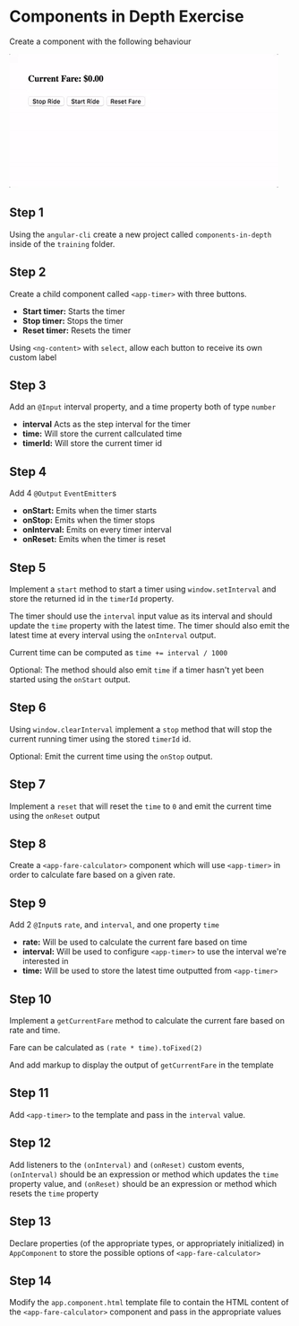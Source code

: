 # Components in Depth Exercise

Create a component with the following behaviour

![](./preview.gif)

## Step 1

Using the `angular-cli` create a new project called `components-in-depth` inside of the `training` folder.

## Step 2

Create a child component called `<app-timer>` with three buttons.

- **Start timer:** Starts the timer
- **Stop timer:** Stops the timer
- **Reset timer:** Resets the timer

Using `<ng-content>` with `select`, allow each button to receive its own custom label

## Step 3

Add an `@Input` interval property, and a time property both of type `number`

- **interval** Acts as the step interval for the timer
- **time:** Will store the current callculated time
- **timerId:** Will store the current timer id

## Step 4

Add 4 `@Output` `EventEmitter`s

- **onStart:** Emits when the timer starts
- **onStop:** Emits when the timer stops
- **onInterval:** Emits on every timer interval
- **onReset:** Emits when the timer is reset

## Step 5

Implement a `start` method to start a timer using `window.setInterval` and store the returned id in the `timerId` property.

The timer should use the `interval` input value as its interval and should update the `time` property with the latest time.
The timer should also emit the latest time at every interval using the `onInterval` output.

Current time can be computed as `time += interval / 1000`

Optional: The method should also emit `time` if a timer hasn't yet been started using the `onStart` output.

## Step 6

Using `window.clearInterval` implement a `stop` method that will stop the current running timer using the stored `timerId` id.

Optional: Emit the current time using the `onStop` output.

## Step 7

Implement a `reset` that will reset the `time` to `0` and emit the current time using the `onReset` output

## Step 8

Create a `<app-fare-calculator>` component which will use `<app-timer>` in order to calculate fare based on a given rate.

## Step 9

Add 2 `@Input`s `rate`, and `interval`, and one property `time`

- **rate:** Will be used to calculate the current fare based on time
- **interval:** Will be used to configure `<app-timer>` to use the interval we're interested in
- **time:** Will be used to store the latest time outputted from `<app-timer>`

## Step 10

Implement a `getCurrentFare` method to calculate the current fare based on rate and time.

Fare can be calculated as `(rate * time).toFixed(2)`

And add markup to display the output of `getCurrentFare` in the template

## Step 11

Add `<app-timer>` to the template and pass in the `interval` value.

## Step 12

Add listeners to the `(onInterval)` and `(onReset)` custom events, `(onInterval)` should be an expression or method which updates the `time` property value, and `(onReset)` should be an expression or method which resets the `time` property

## Step 13

Declare properties (of the appropriate types, or appropriately initialized) in `AppComponent` to store the possible options of `<app-fare-calculator>`

## Step 14

Modify the `app.component.html` template file to contain the HTML content of the `<app-fare-calculator>` component and pass in the appropriate values

